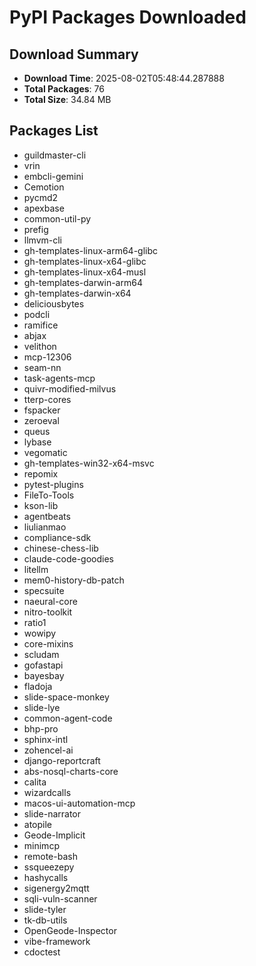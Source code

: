 # PyPI Packages Downloaded

## Download Summary
- **Download Time**: 2025-08-02T05:48:44.287888
- **Total Packages**: 76
- **Total Size**: 34.84 MB

## Packages List
- guildmaster-cli
- vrin
- embcli-gemini
- Cemotion
- pycmd2
- apexbase
- common-util-py
- prefig
- llmvm-cli
- gh-templates-linux-arm64-glibc
- gh-templates-linux-x64-glibc
- gh-templates-linux-x64-musl
- gh-templates-darwin-arm64
- gh-templates-darwin-x64
- deliciousbytes
- podcli
- ramifice
- abjax
- velithon
- mcp-12306
- seam-nn
- task-agents-mcp
- quivr-modified-milvus
- tterp-cores
- fspacker
- zeroeval
- queus
- lybase
- vegomatic
- gh-templates-win32-x64-msvc
- repomix
- pytest-plugins
- FileTo-Tools
- kson-lib
- agentbeats
- liulianmao
- compliance-sdk
- chinese-chess-lib
- claude-code-goodies
- litellm
- mem0-history-db-patch
- specsuite
- naeural-core
- nitro-toolkit
- ratio1
- wowipy
- core-mixins
- scludam
- gofastapi
- bayesbay
- fladoja
- slide-space-monkey
- slide-lye
- common-agent-code
- bhp-pro
- sphinx-intl
- zohencel-ai
- django-reportcraft
- abs-nosql-charts-core
- calita
- wizardcalls
- macos-ui-automation-mcp
- slide-narrator
- atopile
- Geode-Implicit
- minimcp
- remote-bash
- ssqueezepy
- hashycalls
- sigenergy2mqtt
- sqli-vuln-scanner
- slide-tyler
- tk-db-utils
- OpenGeode-Inspector
- vibe-framework
- cdoctest
